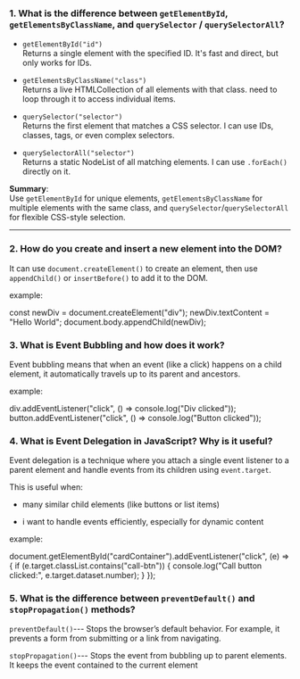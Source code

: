 
### 1. What is the difference between `getElementById`, `getElementsByClassName`, and `querySelector` / `querySelectorAll`?

- `getElementById("id")`  
  Returns a single element with the specified ID. It's fast and direct, but only works for IDs.

- `getElementsByClassName("class")`  
  Returns a live HTMLCollection of all elements with that class. need to loop through it to access individual items.

- `querySelector("selector")`  
  Returns the first element that matches a CSS selector. I can use IDs, classes, tags, or even complex selectors.

- `querySelectorAll("selector")`  
  Returns a static NodeList of all matching elements. I can use `.forEach()` directly on it.

**Summary**:  
Use `getElementById` for unique elements, `getElementsByClassName` for multiple elements with the same class, and `querySelector`/`querySelectorAll` for flexible CSS-style selection.

---

### 2. How do you create and insert a new element into the DOM?

It can use `document.createElement()` to create an element, then use `appendChild()` or `insertBefore()` to add it to the DOM.

example:

const newDiv = document.createElement("div");
newDiv.textContent = "Hello World";
document.body.appendChild(newDiv);


### 3. What is Event Bubbling and how does it work?

Event bubbling means that when an event (like a click) happens on a child element, it automatically travels up to its parent and ancestors.

example:

div.addEventListener("click", () => console.log("Div clicked"));
button.addEventListener("click", () => console.log("Button clicked"));


### 4. What is Event Delegation in JavaScript? Why is it useful?

Event delegation is a technique where you attach a single event listener to a parent element and handle events from its children using `event.target`.

This is useful when:

- many similar child elements (like buttons or list items)

- i want to handle events efficiently, especially for dynamic content


example:

document.getElementById("cardContainer").addEventListener("click", (e) => {
  if (e.target.classList.contains("call-btn")) {
    console.log("Call button clicked:", e.target.dataset.number);
  }
});


### 5. What is the difference between `preventDefault()` and `stopPropagation()` methods?

`preventDefault()`--- Stops the browser’s default behavior. For example, it prevents a form from submitting or a link from navigating.

`stopPropagation()`--- Stops the event from bubbling up to parent elements. It keeps the event contained to the current element